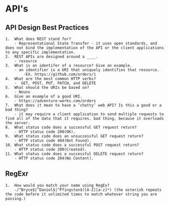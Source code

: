 # API's

## API Design Best Practices  

    1.  What does REST stand for?  
        - Representational State Transfer - it uses open standards, and does not bind the implementation of the API or the client applications to any specific implementation.  
    2.  REST APIs are designed around a ____.  
        - resource  
    3.  What is an identifer of a resource? Give an example.  
        - an identifier is a URI that uniquely identifies that resource.  
            -EX. https://github.com/orders/1  
    4.  What are the most common HTTP verbs?   
        -  GET, POST, PUT, PATCH, and DELETE  
    5.  What should the URIs be based on?  
        - Nouns  
    6.  Give an example of a good URI.  
        - https://adventure-works.com/orders  
    7.  What does it mean to have a ‘chatty’ web API? Is this a good or a bad thing?  
        - it may require a client application to send multiple requests to find all of the data that it requires. bad thing, because it overloads the server.  
    8.  What status code does a successful GET request return?  
        - HTTP status code 200(OK).  
    9.  What status code does an unsuccessful GET request return?  
        - HTTP status code 404(Not Found).  
    10. What status code does a successful POST request return?  
        - HTTP status code 200(Created).  
    11. What status code does a successful DELETE request return?  
        - HTTP status code 204(No Content).  

## RegExr

    1.  How would you match your name using RegEx?  
        -/^Bryce$|^Daniel$|^Pfingston$([A-Z][a-z]*) (the asterisk repeats the code before it unlimited times to match whatever string you are passing.)  
